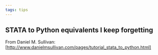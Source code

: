 ```yaml
---
tags: tips
---
```


## STATA to Python equivalents I keep forgetting

From Daniel M. Sullivan: [http://www.danielmsullivan.com/pages/tutorial_stata_to_python.html]
